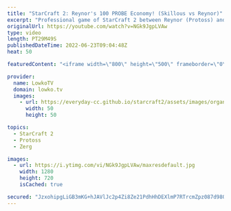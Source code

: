 ```yaml
---
title: "StarCraft 2: Reynor's 100 PROBE Economy! (Skillous vs Reynor)"
excerpt: "Professional game of StarCraft 2 between Reynor (Protoss) and Skillous (Protoss). In this long game of PvP we watch two pro players play a wildly different style. Skillous tries to max out with Carriers, Archons and a Mothership, whereas Reynor puts a heavy focus on Zealots, Stalkers and Dark Templar."
originalUrl: https://youtube.com/watch?v=NGk9JgpLVAw
type: video
length: PT29M49S
publishedDateTime: 2022-06-23T09:04:48Z
heat: 50

featuredContent: "<iframe width=\"800\" height=\"500\" frameborder=\"0\" src=\"https://www.youtube.com/embed/NGk9JgpLVAw\" allow=\"accelerometer; autoplay; encrypted-media; gyroscope; picture-in-picture\" allowfullscreen></iframe>"

provider:
  name: LowkoTV
  domain: lowko.tv
  images:
    - url: https://everyday-cc.github.io/starcraft2/assets/images/organizations/lowko.tv-50x50.jpg
      width: 50
      height: 50

topics:
  - StarCraft 2
  - Protoss
  - Zerg

images:
  - url: https://i.ytimg.com/vi/NGk9JgpLVAw/maxresdefault.jpg
    width: 1280
    height: 720
    isCached: true

secured: "JzxohipgLiGB3mKG+hJAVlJc2p4Zi8Ze21PdhHhDEXlmP7RTrcmZpz087d98QQ07OeaDfcLHEATW1hIj1lYJwrU86CS9kZcvbjOE026ukMG/p6CvURXojcrHoIyQ1F6jPtnixRYN40rN1d83cWHS1W3LjQGVad2cbzrTih3hyhCFKZgM/q//mUCSjHWjfdNABKynJpOOwSL9l6hg25c9SgwJ1u876g/uHAAElP/EtyeZ3B5l7A6LfLLyYD3P1kBQwoxh38RXylTEiC/ro+gnbdgzGFvVb25HWbMPoObQKqSRq8ETXCcn22/rSD4zPgZL+Lof1tb6menq3fYlogXQLP+YyvL/ujryn3XfWNb574vz1XM+4Nf/IsJJszr5FRNDCHQPuPOfvDkT4OJDp0h1pqtvwZhnxvDH4n5nPepe5pE=;Ni882zC4UrJedDu8c7ZrrQ=="
---
```


